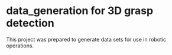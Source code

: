 # data_generation for 3D grasp detection

This project was prepared to generate data sets for use in robotic operations.
